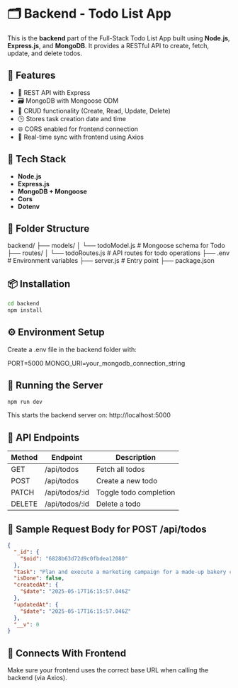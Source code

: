 # 🗂️ Backend - Todo List App

This is the **backend** part of the Full-Stack Todo List App built using **Node.js**, **Express.js**, and **MongoDB**. It provides a RESTful API to create, fetch, update, and delete todos.

## 🚀 Features

- 🧠 REST API with Express
- 🗃️ MongoDB with Mongoose ODM
- 🧾 CRUD functionality (Create, Read, Update, Delete)
- 🕒 Stores task creation date and time
- 🌐 CORS enabled for frontend connection
- 🔄 Real-time sync with frontend using Axios

## 🧩 Tech Stack

- **Node.js**
- **Express.js**
- **MongoDB + Mongoose**
- **Cors**
- **Dotenv**

## 📂 Folder Structure

backend/
├── models/
│ └── todoModel.js # Mongoose schema for Todo
├── routes/
│ └── todoRoutes.js # API routes for todo operations
├── .env # Environment variables
├── server.js # Entry point
├── package.json


## 📦 Installation

```bash
cd backend
npm install
```

## ⚙️ Environment Setup
Create a .env file in the backend folder with:

PORT=5000
MONGO_URI=your_mongodb_connection_string

## 🏃 Running the Server
```bash
npm run dev
```

This starts the backend server on: http://localhost:5000

## 🧪 API Endpoints
| Method | Endpoint        | Description            |
| ------ | --------------- | ---------------------- |
| GET    | /api/todos      | Fetch all todos        |
| POST   | /api/todos      | Create a new todo      |
| PATCH  | /api/todos/\:id | Toggle todo completion |
| DELETE | /api/todos/\:id | Delete a todo          |

## 🔁 Sample Request Body for POST /api/todos
```json
{
  "_id": {
    "$oid": "6828b63d72d9c0fbdea12080"
  },
  "task": "Plan and execute a marketing campaign for a made-up bakery called 'Sweet Surrender,' promoting their selection of artisanal bread and pastries to a local audience.",
  "isDone": false,
  "createdAt": {
    "$date": "2025-05-17T16:15:57.046Z"
  },
  "updatedAt": {
    "$date": "2025-05-17T16:15:57.046Z"
  },
  "__v": 0
}
```

## 🔗 Connects With Frontend
Make sure your frontend uses the correct base URL when calling the backend (via Axios).


